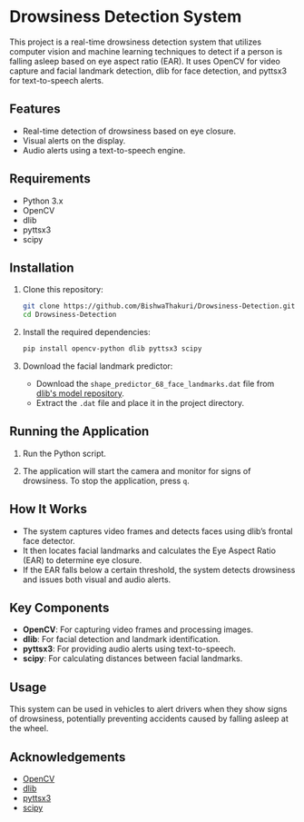 # Drowsiness Detection System

This project is a real-time drowsiness detection system that utilizes computer vision and machine learning techniques to detect if a person is falling asleep based on eye aspect ratio (EAR). It uses OpenCV for video capture and facial landmark detection, dlib for face detection, and pyttsx3 for text-to-speech alerts.

## Features
- Real-time detection of drowsiness based on eye closure.
- Visual alerts on the display.
- Audio alerts using a text-to-speech engine.

## Requirements
- Python 3.x
- OpenCV
- dlib
- pyttsx3
- scipy

## Installation
1. Clone this repository:
    ```bash
    git clone https://github.com/BishwaThakuri/Drowsiness-Detection.git
    cd Drowsiness-Detection
    ```

2. Install the required dependencies:
    ```bash
    pip install opencv-python dlib pyttsx3 scipy
    ```

3. Download the facial landmark predictor:
    - Download the `shape_predictor_68_face_landmarks.dat` file from [dlib's model repository](http://dlib.net/files/shape_predictor_68_face_landmarks.dat.bz2).
    - Extract the `.dat` file and place it in the project directory.

## Running the Application
1. Run the Python script.

2. The application will start the camera and monitor for signs of drowsiness. To stop the application, press `q`.

## How It Works
- The system captures video frames and detects faces using dlib’s frontal face detector.
- It then locates facial landmarks and calculates the Eye Aspect Ratio (EAR) to determine eye closure.
- If the EAR falls below a certain threshold, the system detects drowsiness and issues both visual and audio alerts.

## Key Components
- **OpenCV**: For capturing video frames and processing images.
- **dlib**: For facial detection and landmark identification.
- **pyttsx3**: For providing audio alerts using text-to-speech.
- **scipy**: For calculating distances between facial landmarks.

## Usage
This system can be used in vehicles to alert drivers when they show signs of drowsiness, potentially preventing accidents caused by falling asleep at the wheel.

## Acknowledgements
- [OpenCV](https://opencv.org/)
- [dlib](http://dlib.net/)
- [pyttsx3](https://pypi.org/project/pyttsx3/)
- [scipy](https://www.scipy.org/)

